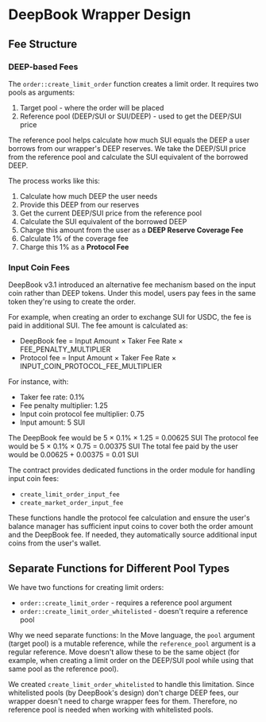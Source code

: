 # DeepBook Wrapper Design

## Fee Structure

### DEEP-based Fees

The `order::create_limit_order` function creates a limit order. It requires two pools as arguments:

1. Target pool - where the order will be placed
2. Reference pool (DEEP/SUI or SUI/DEEP) - used to get the DEEP/SUI price

The reference pool helps calculate how much SUI equals the DEEP a user borrows from our wrapper's DEEP reserves. We take the DEEP/SUI price from the reference pool and calculate the SUI equivalent of the borrowed DEEP.

The process works like this:

1. Calculate how much DEEP the user needs
2. Provide this DEEP from our reserves
3. Get the current DEEP/SUI price from the reference pool
4. Calculate the SUI equivalent of the borrowed DEEP
5. Charge this amount from the user as a **DEEP Reserve Coverage Fee**
6. Calculate 1% of the coverage fee
7. Charge this 1% as a **Protocol Fee**

### Input Coin Fees

DeepBook v3.1 introduced an alternative fee mechanism based on the input coin rather than DEEP tokens. Under this model, users pay fees in the same token they're using to create the order.

For example, when creating an order to exchange SUI for USDC, the fee is paid in additional SUI. The fee amount is calculated as:

- DeepBook fee = Input Amount × Taker Fee Rate × FEE_PENALTY_MULTIPLIER
- Protocol fee = Input Amount × Taker Fee Rate × INPUT_COIN_PROTOCOL_FEE_MULTIPLIER

For instance, with:

- Taker fee rate: 0.1%
- Fee penalty multiplier: 1.25
- Input coin protocol fee multiplier: 0.75
- Input amount: 5 SUI

The DeepBook fee would be 5 × 0.1% × 1.25 = 0.00625 SUI
The protocol fee would be 5 × 0.1% × 0.75 = 0.00375 SUI
The total fee paid by the user would be 0.00625 + 0.00375 = 0.01 SUI

The contract provides dedicated functions in the order module for handling input coin fees:

- `create_limit_order_input_fee`
- `create_market_order_input_fee`

These functions handle the protocol fee calculation and ensure the user's balance manager has sufficient input coins to cover both the order amount and the DeepBook fee. If needed, they automatically source additional input coins from the user's wallet.

## Separate Functions for Different Pool Types

We have two functions for creating limit orders:

- `order::create_limit_order` - requires a reference pool argument
- `order::create_limit_order_whitelisted` - doesn't require a reference pool

Why we need separate functions: In the Move language, the `pool` argument (target pool) is a mutable reference, while the `reference_pool` argument is a regular reference. Move doesn't allow these to be the same object (for example, when creating a limit order on the DEEP/SUI pool while using that same pool as the reference pool).

We created `create_limit_order_whitelisted` to handle this limitation. Since whitelisted pools (by DeepBook's design) don't charge DEEP fees, our wrapper doesn't need to charge wrapper fees for them. Therefore, no reference pool is needed when working with whitelisted pools.
